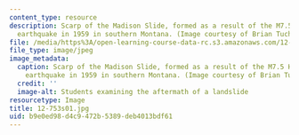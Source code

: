 ```yaml
---
content_type: resource
description: Scarp of the Madison Slide, formed as a result of the M7.5 Hebgen Lake
  earthquake in 1959 in southern Montana. (Image courtesy of Brian Tucholke, WHOI.)
file: /media/https%3A/open-learning-course-data-rc.s3.amazonaws.com/12-753-geodynamics-seminar-spring-2001/b9e0ed98d4c9472b5389deb4013bdf61_12-753s01.jpg
file_type: image/jpeg
image_metadata:
  caption: Scarp of the Madison Slide, formed as a result of the M7.5 Hebgen Lake
    earthquake in 1959 in southern Montana. (Image courtesy of Brian Tucholke, WHOI.)
  credit: ''
  image-alt: Students examining the aftermath of a landslide
resourcetype: Image
title: 12-753s01.jpg
uid: b9e0ed98-d4c9-472b-5389-deb4013bdf61
---
```

